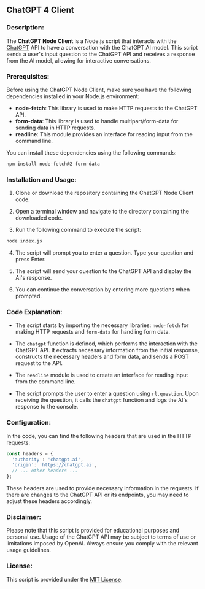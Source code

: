 ## ChatGPT 4 Client

### Description:
The **ChatGPT Node Client** is a Node.js script that interacts with the [ChatGPT](https://chatgpt.ai/) API to have a conversation with the ChatGPT AI model. This script sends a user's input question to the ChatGPT API and receives a response from the AI model, allowing for interactive conversations.

### Prerequisites:
Before using the ChatGPT Node Client, make sure you have the following dependencies installed in your Node.js environment:
- **node-fetch**: This library is used to make HTTP requests to the ChatGPT API.
- **form-data**: This library is used to handle multipart/form-data for sending data in HTTP requests.
- **readline**: This module provides an interface for reading input from the command line.

You can install these dependencies using the following commands:
```sh
npm install node-fetch@2 form-data
```

### Installation and Usage:
1. Clone or download the repository containing the ChatGPT Node Client code.

2. Open a terminal window and navigate to the directory containing the downloaded code.

3. Run the following command to execute the script:
```sh
node index.js
```

4. The script will prompt you to enter a question. Type your question and press Enter.

5. The script will send your question to the ChatGPT API and display the AI's response.

6. You can continue the conversation by entering more questions when prompted.

### Code Explanation:
- The script starts by importing the necessary libraries: `node-fetch` for making HTTP requests and `form-data` for handling form data.

- The `chatgpt` function is defined, which performs the interaction with the ChatGPT API. It extracts necessary information from the initial response, constructs the necessary headers and form data, and sends a POST request to the API.

- The `readline` module is used to create an interface for reading input from the command line.

- The script prompts the user to enter a question using `rl.question`. Upon receiving the question, it calls the `chatgpt` function and logs the AI's response to the console.

### Configuration:
In the code, you can find the following headers that are used in the HTTP requests:
```javascript
const headers = {
  'authority': 'chatgpt.ai',
  'origin': 'https://chatgpt.ai',
  // ... other headers ...
};
```
These headers are used to provide necessary information in the requests. If there are changes to the ChatGPT API or its endpoints, you may need to adjust these headers accordingly.

### Disclaimer:
Please note that this script is provided for educational purposes and personal use. Usage of the ChatGPT API may be subject to terms of use or limitations imposed by OpenAI. Always ensure you comply with the relevant usage guidelines.

### License:
This script is provided under the [MIT License](https://opensource.org/licenses/MIT).

